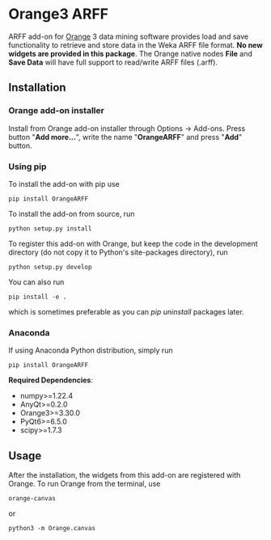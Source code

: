 Orange3 ARFF
===============

ARFF add-on for [Orange] 3 data mining software provides load and save functionality to retrieve and store data in the Weka ARFF file format. **No new widgets are provided in this package**. The Orange native nodes **File** and **Save Data** will have full support to read/write ARFF files (.arff).

[Orange]: https://orangedatamining.com/

Installation
------------

### Orange add-on installer

Install from Orange add-on installer through Options -> Add-ons. Press button "**Add more...**", write the name "**OrangeARFF**" and press "**Add**" button.

### Using pip

To install the add-on with pip use

    pip install OrangeARFF

To install the add-on from source, run

    python setup.py install

To register this add-on with Orange, but keep the code in the development directory (do not copy it to 
Python's site-packages directory), run

    python setup.py develop

You can also run

    pip install -e .

which is sometimes preferable as you can *pip uninstall* packages later.

### Anaconda

If using Anaconda Python distribution, simply run

    pip install OrangeARFF

**Required Dependencies**:
* numpy>=1.22.4
* AnyQt>=0.2.0
* Orange3>=3.30.0
* PyQt6>=6.5.0
* scipy>=1.7.3

Usage
-----

After the installation, the widgets from this add-on are registered with Orange. To run Orange from the terminal,
use

    orange-canvas

or

    python3 -m Orange.canvas

